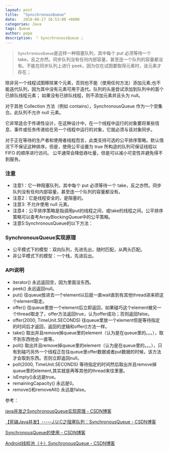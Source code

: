 ```yaml
---
layout: post
title:  "SyncchronousQueue"
date:   2018-08-17 16:53:00 +0800
categories: Java
tags: Queue
author: pepe
description: 『 SyncchronousQueue 』
---
```


> `SynchronousQueue`是这样一种阻塞队列，其中每个 put 必须等待一个 take，反之亦然。同步队列没有任何内部容量，甚至连一个队列的容量都没有。不能在同步队列上进行 peek，因为仅在试图要取得元素时，该元素才存在； 
        
除非另一个线程试图移除某个元素，否则也不能（使用任何方法）添加元素;也不能迭代队列，因为其中没有元素可用于迭代。队列的头是尝试添加到队列中的首个已排队线程元素； 如果没有已排队线程，则不添加元素并且头为 null。 
        
对于其他 Collection 方法（例如 contains），SynchronousQueue 作为一个空集合。此队列不允许 null 元素。
        
它非常适合于传递性设计，在这种设计中，在一个线程中运行的对象要将某些信息、事件或任务传递给在另一个线程中运行的对象，它就必须与该对象同步。 
        
对于正在等待的生产者和使用者线程而言，此类支持可选的公平排序策略。默认情况下不保证这种排序。但是，使用公平设置为 true 所构造的队列可保证线程以 FIFO 的顺序进行访问。 公平通常会降低吞吐量，但是可以减小可变性并避免得不到服务。 
       
### **注意**
       
* 注意1：它一种阻塞队列，其中每个 put 必须等待一个 take，反之亦然。同步队列没有任何内部容量，甚至连一个队列的容量都没有。 
* 注意2：它是线程安全的，是阻塞的。 
* 注意3: 不允许使用 null 元素。 
* 注意4：公平排序策略是指调用put的线程之间，或take的线程之间。公平排序策略可以查考ArrayBlockingQueue中的公平策略。 
* 注意5:SynchronousQueue的以下方法：

### **SynchronousQueue实现原理**

* 公平模式下的模型：双向队列，先进先出，随时匹配，从两头匹配。
* 非公平模式下的模型：一个栈，先进后出。

### **API说明**

* iterator() 永远返回空，因为里面没东西。 
* peek() 永远返回null。 
* put() 往queue放进去一个element以后就一直wait直到有其他thread进来把这个element取走。 
* offer() 往queue里放一个element后立即返回，如果碰巧这个element被另一个thread取走了，offer方法返回true，认为offer成功；否则返回false。 
* offer(2000, TimeUnit.SECONDS) 往queue里放一个element但是等待指定的时间后才返回，返回的逻辑和offer()方法一样。 
* take() 取出并且remove掉queue里的element（认为是在queue里的。。。），取不到东西他会一直等。 
* poll() 取出并且remove掉queue里的element（认为是在queue里的。。。），只有到碰巧另外一个线程正在往queue里offer数据或者put数据的时候，该方法才会取到东西。否则立即返回null。 
* poll(2000, TimeUnit.SECONDS) 等待指定的时间然后取出并且remove掉queue里的element,其实就是再等其他的thread来往里塞。 
* isEmpty()永远是true。 
* remainingCapacity() 永远是0。 
* remove()和removeAll() 永远是false。 

参考：

[java并发之SynchronousQueue实现原理 - CSDN博客](https://blog.csdn.net/yanyan19880509/article/details/52562039)

[【死磕Java并发】-----J.U.C之阻塞队列：SynchronousQueue - CSDN博客](https://blog.csdn.net/chenssy/article/details/77371992)

[SynchronousQueue的使用 - CSDN博客](https://blog.csdn.net/zmx729618/article/details/52980158)

[Android线程池（十）SynchronousQueue - CSDN博客](https://blog.csdn.net/iromkoear/article/details/70142767)

















